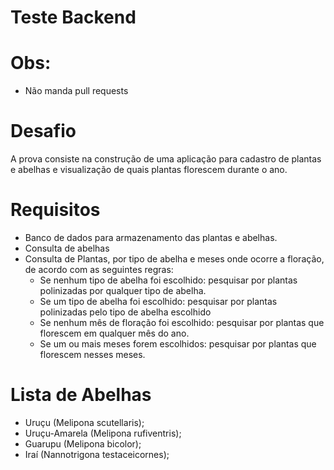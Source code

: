 # Teste Backend

# Obs:
- Não manda pull requests

# Desafio

A prova consiste na construção de uma aplicação para cadastro de plantas e abelhas e visualização de quais plantas florescem durante o ano.

# Requisitos
 - Banco de dados para armazenamento das plantas e abelhas.
 - Consulta de abelhas
 - Consulta de Plantas, por tipo de abelha e meses onde ocorre a floração, de acordo com as seguintes regras: 
   - Se nenhum tipo de abelha foi escolhido: pesquisar por plantas polinizadas por qualquer tipo de abelha.
   - Se um tipo de abelha foi escolhido: pesquisar por plantas polinizadas pelo tipo de abelha escolhido
   - Se nenhum mês de floração foi escolhido: pesquisar por plantas que florescem em qualquer mês do ano.
   - Se um ou mais meses forem escolhidos: pesquisar por plantas que florescem nesses meses.

# Lista de Abelhas
 - Uruçu (Melipona scutellaris);
 - Uruçu-Amarela (Melipona rufiventris);
 - Guarupu (Melipona bicolor);
 - Iraí (Nannotrigona testaceicornes);

